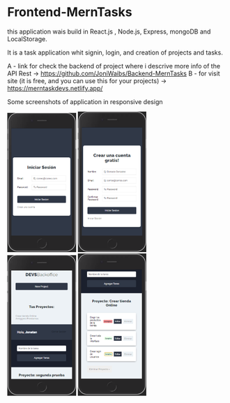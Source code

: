 # Frontend-MernTasks

this application wais build in React.js , Node.js, Express, mongoDB and LocalStorage.

It is a task application whit signin, login, and creation of projects and tasks.

A - link for check the backend of project where i descrive more info of the API Rest -> https://github.com/JoniWaibs/Backend-MernTasks
B - for visit site (it is free, and you can use this for your projects) -> https://merntaskdevs.netlify.app/

Some screenshots of application in responsive design
<div>
  <img src="https://github.com/JoniWaibs/Frontend-MernTasks/blob/master/Assets/img/3.png" width="31.3%" height="31.3%" />
  <img src="https://github.com/JoniWaibs/Frontend-MernTasks/blob/master/Assets/img/4.png" width="31.3%" height="15%" />
</div>

<div>
  <img src="https://github.com/JoniWaibs/Frontend-MernTasks/blob/master/Assets/img/1.png" width="31.3%" height="31.3%" />
  <img src="https://github.com/JoniWaibs/Frontend-MernTasks/blob/master/Assets/img/2.png" width="31.3%" height="15%" />
</div>
